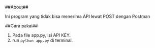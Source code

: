##About##

Ini program yang tidak bisa menerima API lewat POST dengan Postman

##Cara pakai##

1. Pada file app.py, isi API KEY.
2. run `python app.py` di terminal.